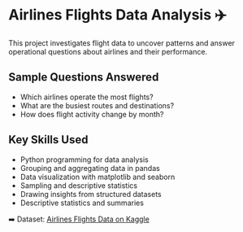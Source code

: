 # Airlines Flights Data Analysis ✈️

This project investigates flight data to uncover patterns and answer operational questions about airlines and their performance.

## Sample Questions Answered
- Which airlines operate the most flights?
- What are the busiest routes and destinations?
- How does flight activity change by month?

## Key Skills Used
- Python programming for data analysis
- Grouping and aggregating data in pandas
- Data visualization with matplotlib and seaborn
- Sampling and descriptive statistics
- Drawing insights from structured datasets
- Descriptive statistics and summaries

➡️ Dataset: [Airlines Flights Data on Kaggle](https://www.kaggle.com/datasets/rohitgrewal/airlines-flights-data)
